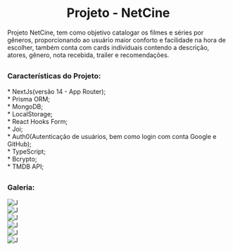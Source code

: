 <h1 align="center">Projeto - NetCine</h1>

<div>
  Projeto NetCine, tem como objetivo catalogar os filmes e séries por gêneros, proporcionando ao usuário maior conforto e facilidade na hora de escolher, também conta com cards individuais contendo a descrição, atores, gênero, nota recebida, trailer e recomendações.</div>

##

<div>
  <h3>Características do Projeto:</h3>
  * NextJs(versão 14 - App Router);</br>
  * Prisma ORM;</br>
  * MongoDB;</br>
  * LocalStorage;</br>
  * React Hooks Form;</br>
  * Joi;</br>
  * Auth0(Autenticação de usuários, bem como login com conta Google e GitHub);</br>
  * TypeScript;</br>
  * Bcrypto;</br>
  * TMDB API;</br>
</div>

##
<h3>Galeria:</h3>
<img src="https://github.com/VitorMarceloSantos/project-netcine/blob/main/image1.png" title="Projeto - NetCine" alt="J" /><br/>
<img src="https://github.com/VitorMarceloSantos/project-netcine/blob/main/image2.png" title="Projeto - NetCine" alt="J" /><br/>
<img src="https://github.com/VitorMarceloSantos/project-netcine/blob/main/image3.png" title="Projeto - NetCine" alt="J"/><br/>
<img src="https://github.com/VitorMarceloSantos/project-netcine/blob/main/image4.png" title="Projeto - NetCine" alt="J"/><br/>
<img src="https://github.com/VitorMarceloSantos/project-netcine/blob/main/image5.png" title="Projeto - NetCine" alt="J"/><br/>
<img src="https://github.com/VitorMarceloSantos/project-netcine/blob/main/image6.png" title="Projeto - NetCine" alt="J"/><br/>

